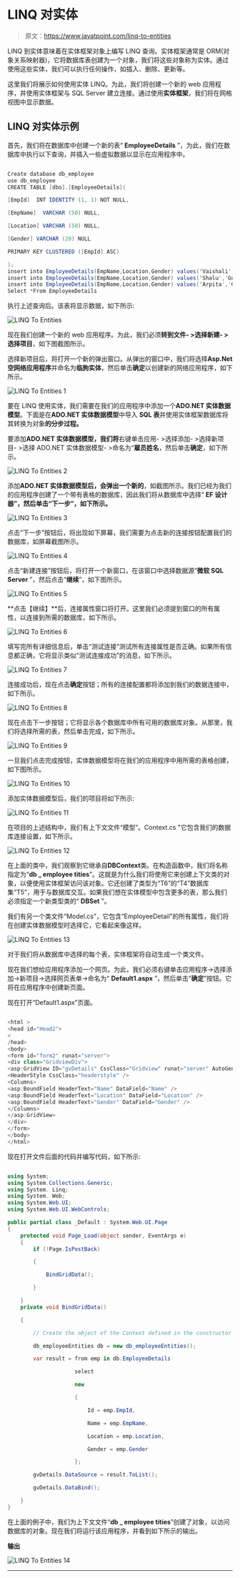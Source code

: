 # LINQ 对实体

> 原文：<https://www.javatpoint.com/linq-to-entities>

LINQ 到实体意味着在实体框架对象上编写 LINQ 查询。实体框架通常是 ORM(对象关系映射器)，它将数据库表创建为一个对象，我们将这些对象称为实体。通过使用这些实体，我们可以执行任何操作，如插入、删除、更新等。

这里我们将展示如何使用实体 LINQ。为此，我们将创建一个新的 web 应用程序，并使用实体框架与 SQL Server 建立连接。通过使用**实体框架**，我们将在网格视图中显示数据。

## LINQ 对实体示例

首先，我们将在数据库中创建一个新的表“ **EmployeeDetails** ”，为此，我们在数据库中执行以下查询，并插入一些虚拟数据以显示在应用程序中。

```cs

Create database db_employee
use db_employee
CREATE TABLE [dbo].[EmployeeDetails](

[EmpId]  INT IDENTITY (1, 1) NOT NULL,

[EmpName]  VARCHAR (50) NULL,

[Location] VARCHAR (50) NULL,

[Gender] VARCHAR (20) NULL

PRIMARY KEY CLUSTERED ([EmpId] ASC)

);
insert into EmployeeDetails(EmpName,Location,Gender) values('Vaishali','Noida','Female')
insert into EmployeeDetails(EmpName,Location,Gender) values('Shalu','Gurgaon','Female')
insert into EmployeeDetails(EmpName,Location,Gender) values('Arpita','Gurgaon','Female')
Select *From EmployeeDetails

```

执行上述查询后。该表将显示数据，如下所示:

![LINQ To Entities](img/e92fc4d948020e1b374001833dcb528f.png)

现在我们创建一个新的 web 应用程序。为此，我们必须**转到文件- >选择新建- >选择项目**，如下图截图所示。

选择新项目后，将打开一个新的弹出窗口。从弹出的窗口中，我们将选择**Asp.Net 空网络应用程序**并命名为**临朐实体**，然后单击**确定**以创建新的网络应用程序，如下所示。

![LINQ To Entities 1](img/2ffb465827784620e5b9cb13d6bfeeb8.png)

要在 LINQ 使用实体，我们需要在我们的应用程序中添加一个**ADO.NET 实体数据模型**。下面是在**ADO.NET 实体数据模型**中导入 **SQL 表**并使用实体框架数据库将其转换为对象**的分步过程。**

要添加**ADO.NET 实体数据模型，我们将**右键单击应用- >选择添加- >选择新项目- >选择 ADO.NET 实体数据模型- >命名为“**雇员姓名**，然后单击**确定**，如下所示。

![LINQ To Entities 2](img/e0c18c511c748895d7dd2c9d04e106a6.png)

添加**ADO.NET 实体数据模型后，会弹出一个新的**，如截图所示。我们已经为我们的应用程序创建了一个带有表格的数据库，因此我们将从数据库中选择“ **EF 设计器”，然后单击“下一步”，如下所示。**

![LINQ To Entities 3](img/37cb77980677486beb20f16942588b28.png)

点击“下一步”按钮后，将出现如下屏幕，我们需要为点击新的连接按钮配置我们的数据库，如屏幕截图所示。

![LINQ To Entities 4](img/87935efdf9cb9ed05d4cd0c189b4d22a.png)

点击“新建连接”按钮后，将打开一个新窗口，在该窗口中选择数据源“**微软 SQL Server** ”，然后点击“**继续**”，如下图所示。

![LINQ To Entities 5](img/ca3791cc01a90f9978edb1baaae0cbc6.png)

**点击【继续】**后，连接属性窗口将打开。这里我们必须提到窗口的所有属性，以连接到所需的数据库，如下所示。

![LINQ To Entities 6](img/4c7c36fbabc5e1c4536a4f38e257261a.png)

填写完所有详细信息后，单击“测试连接”测试所有连接属性是否正确。如果所有信息都正确，它将显示类似“测试连接成功”的消息，如下所示。

![LINQ To Entities 7](img/3e7c7f5986e1a4c3691b60c4c91298f8.png)

连接成功后，现在点击**确定**按钮；所有的连接配置都将添加到我们的数据连接中，如下所示。

![LINQ To Entities 8](img/bc5d04619a98acf72bbfde432fa450a1.png)

现在点击下一步按钮；它将显示各个数据库中所有可用的数据库对象。从那里，我们将选择所需的表，然后单击完成，如下所示。

![LINQ To Entities 9](img/8e9da39474e683a8525769cf675a7228.png)

一旦我们点击完成按钮，实体数据模型将在我们的应用程序中用所需的表格创建，如下图所示。

![LINQ To Entities 10](img/4864b07d17c26e18dbbe9ca7fe20624a.png)

添加实体数据模型后，我们的项目将如下所示:

![LINQ To Entities 11](img/7fb5bc571802dc209ab8734da0c0f112.png)

在项目的上述结构中，我们有上下文文件“模型”。Context.cs "它包含我们的数据库连接设置，如下所示。

![LINQ To Entities 12](img/d948c8696b2e1b034bf7dae7f0811421.png)

在上面的类中，我们观察到它继承自**DBContext**类。在构造函数中，我们将名称指定为“**db _ employee tities**”。这就是为什么我们将使用它来创建上下文类的对象，以便使用实体框架访问该对象。它还创建了类型为“T6”的“T4”数据库集“T5”，用于与数据库交互。如果我们想在实体模型中包含更多的表，那么我们必须指定一个新类型类的“ **DBSet** ”。

我们有另一个类文件“Model.cs”，它包含“EmployeeDetail”的所有属性，我们将在创建实体数据模型时选择它，它看起来像这样。

![LINQ To Entities 13](img/032d19ab1cdea0175a5a541cbad95091.png)

对于我们将从数据库中选择的每个表，实体框架将自动生成一个类文件。

现在我们想给应用程序添加一个网页。为此，我们必须右键单击应用程序->选择添加->新项目->选择网页表单->命名为“ **Default1.aspx** ”，然后单击“**确定**”按钮。它将在应用程序中创建新页面。

现在打开“Default1.aspx”页面。

```cs

<html >
<head id="Head2">
<
/head>
<body>
<form id="form2" runat="server">
<div class="GridviewDiv">
<asp:GridView ID="gvDetails" CssClass="Gridview" runat="server" AutoGenerateColumns="False">
<HeaderStyle CssClass="headerstyle" />
<Columns>
<asp:BoundField HeaderText="Name" DataField="Name" />
<asp:BoundField HeaderText="Location" DataField="Location" />
<asp:BoundField HeaderText="Gender" DataField="Gender" />
</Columns>
</asp:GridView>
</div>
</form>
</body>
</html>

```

现在打开文件后面的代码并编写代码，如下所示:

```cs

using System;
using System.Collections.Generic;
using System. Linq;
using System. Web;
using System.Web.UI;
using System.Web.UI.WebControls;

public partial class _Default : System.Web.UI.Page
{
    protected void Page_Load(object sender, EventArgs e)
    {
        if (!Page.IsPostBack)

        {

            BindGridData();

        }

    }
    private void BindGridData()

    {

        // Create the object of the Context defined in the constructor of the context class.

        db_employeeEntities db = new db_employeeEntities();

        var result = from emp in db.EmployeeDetails

                     select

                     new

                     {

                         Id = emp.EmpId,

                         Name = emp.EmpName,

                         Location = emp.Location,

                         Gender = emp.Gender

                     };

        gvDetails.DataSource = result.ToList();

        gvDetails.DataBind();

    }
}

```

在上面的例子中，我们为上下文文件“**db _ employee tities**”创建了对象，以访问数据库的对象。现在我们将运行该应用程序，并看到如下所示的输出。

**输出**

![LINQ To Entities 14](img/2d0b45c8312a1523d474e7014aabbfb8.png)

* * *